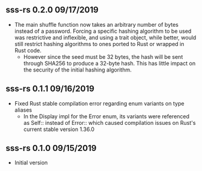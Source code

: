 ## sss-rs 0.2.0 09/17/2019
 - The main shuffle function now takes an arbitrary number of bytes instead of a password. Forcing a 
 specific hashing algorithm to be used was restrictive and inflexible, and using a trait object, while 
 better, would still restrict hashing algorithms to ones ported to Rust or wrapped in Rust code. 
 	- However since the seed must be 32 bytes, the hash will be sent through SHA256 to produce a 
	32-byte hash. This has little impact on the security of the initial hashing algorithm.

## sss-rs 0.1.1 09/16/2019
 - Fixed Rust stable compilation error regarding enum variants on type aliases
 	- In the Display impl for the Error enum, its variants were referenced as Self:: instead of Error::
	  which caused compilation issues on Rust's current stable version 1.36.0


## sss-rs 0.1.0 09/15/2019
 - Initial version 
